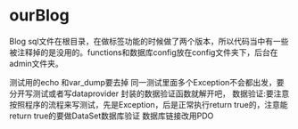 # ourBlog
Blog
sql文件在根目录，在做标签功能的时候做了两个版本，所以代码当中有一些被注释掉的是没用的。functions和数据库config放在config文件夹下，后台在admin文件夹。

测试用的echo 和var_dump要去掉
同一测试里面多个Exception不会都出发，要分开写测试或者写dataprovider
封装的数据验证函数就解开吧，
数据验证:要注意按照程序的流程来写测试，先是Exception，后是正常执行return true的，注意能return true的要做DataSet数据库验证
数据库链接改用PDO

